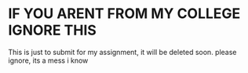 # IF YOU ARENT FROM MY COLLEGE IGNORE THIS

This is just to submit for my assignment, it will be deleted soon. please ignore, its a mess i know
